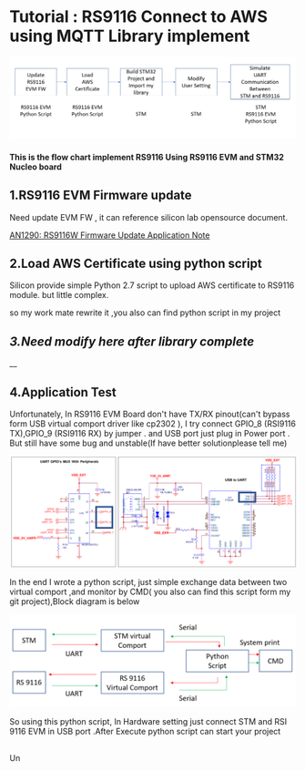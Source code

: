 # Tutorial : RS9116 Connect to AWS using MQTT Library implement



![ Implement Flow chart](.gitbook/assets/image.png)

#### This is the flow chart implement  RS9116 Using RS9116 EVM and STM32 Nucleo board

##  1.RS9116 EVM Firmware update

Need  update  EVM FW  , it can reference silicon lab opensource document.

 [AN1290: RS9116W Firmware Update Application Note](https://www.silabs.com/documents/login/application-notes/an1290-rs9116w-firmware-update-application-note.pdf)

## 2.Load AWS Certificate using python script

Silicon provide simple Python 2.7 script to upload AWS certificate to RS9116 module. but little complex.

so my work mate rewrite it ,you also can find python script in my project

## _3.Need modify here after library complete_

\_\_

## 4.Application Test

Unfortunately, In RS9116 EVM Board don't have TX/RX pinout\(can't bypass form USB virtual comport driver like cp2302 \), I try connect GPIO\_8 \(RSI9116 TX\),GPIO\_9 \(RSI9116 RX\) by jumper . and USB port just plug in Power port . But still have some bug and unstable\(If have better solutionplease tell me\)

![RS9116 EVM Sch ](.gitbook/assets/image%20%282%29.png)

In the end I wrote a python script, just simple exchange data between two virtual comport ,and monitor by CMD\( you also can find this script form my git project\),Block diagram is below

![Serial data exchange Block diagram ](.gitbook/assets/image%20%283%29.png)

So using this python script, In Hardware setting   just connect STM and RSI 9116 EVM  in USB port .After Execute python script can start your project



##  

Un  


